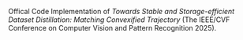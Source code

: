 Offical Code Implementation of _Towards Stable and Storage-efficient Dataset Distillation: Matching Convexified Trajectory_ (The IEEE/CVF Conference on Computer Vision and Pattern Recognition 2025).
